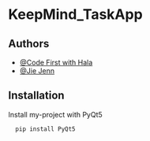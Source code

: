 # KeepMind_TaskApp

## Authors

- [@Code First with Hala](https://www.youtube.com/channel/UCwKKyoOAhd7EE9pALtXoz_A)
- [@Jie Jenn](https://www.youtube.com/channel/UCvVZ19DRSLIC2-RUOeWx8ug)

## Installation

Install my-project with PyQt5

```
  pip install PyQt5
```
